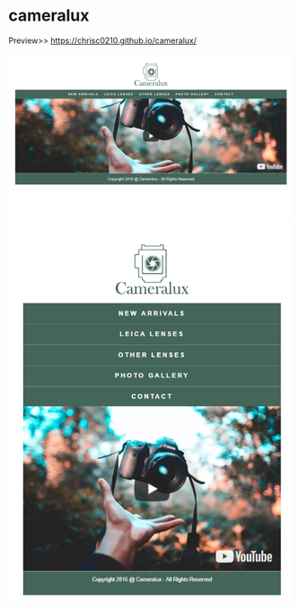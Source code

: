 # cameralux
Preview>> https://chrisc0210.github.io/cameralux/

<a href="#">
<img src="https://raw.githubusercontent.com/ChrisC0210/cameralux/master/cameralux_rwd2.png">
</a>
<a href="#">
<img src="https://raw.githubusercontent.com/ChrisC0210/cameralux/master/cameralux_rwd1.png">
</a>
